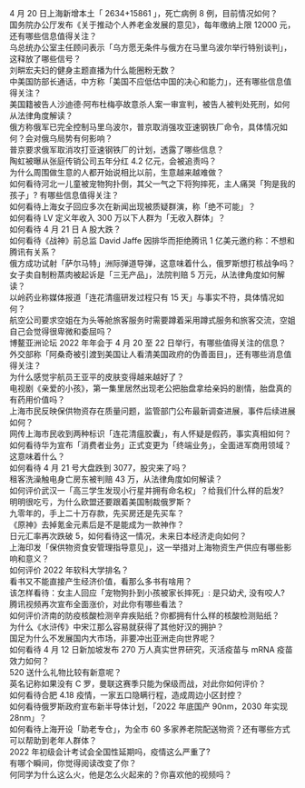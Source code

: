 4 月 20 日上海新增本土「 2634+15861 」，死亡病例 8 例，目前情况如何？  
国务院办公厅发布《关于推动个人养老金发展的意见》，每年缴纳上限 12000 元，还有哪些信息值得关注？  
乌总统办公室主任顾问表示「乌方愿无条件与俄方在马里乌波尔举行特别谈判」，这释放了哪些信号？  
刘畊宏夫妇的健身主题直播为什么能圈粉无数？  
中美国防部长通话，中方称「美国不应低估中国的决心和能力」，还有哪些信息值得关注？  
美国籍被告人沙迪德·阿布杜梅亭故意杀人案一审宣判，被告人被判处死刑，如何从法律角度解读？  
俄方称俄军已完全控制马里乌波尔，普京取消强攻亚速钢铁厂命令，具体情况如何？会对俄乌局势有何影响？  
普京要求俄军取消攻打亚速钢铁厂的计划，透露了哪些信息？  
陶虹被曝从张庭传销公司五年分红 4.2 亿元，会被追责吗？  
为什么周围做生意的人都开始说相比以前，生意越来越难做？  
如何看待河北一儿童被宠物狗扑倒，其父一气之下将狗摔死，主人痛哭「狗是我的孩子」? 有哪些信息值得关注？  
如何看待上海女子回应多次在新闻出现被质疑群演，称「绝不可能」？  
如何看待 LV 定义年收入 300 万以下人群为「无收入群体」？  
如何看待 4 月 21 日 A 股大跌？  
如何看待《战神》前总监 David Jaffe 因排华而拒绝腾讯 1 亿美元邀约称：不想和腾讯有关系？  
俄方成功试射「萨尔马特」洲际弹道导弹，这意味着什么，俄罗斯想打核战争吗？  
女子卖自制粉蒸肉被起诉是「三无产品」，法院判赔 5 万元，从法律角度如何解读？  
以岭药业称媒体报道「连花清瘟研发过程只有 15 天」与事实不符，具体情况如何？  
航空公司要求空姐在为头等舱旅客服务时需要蹲着采用蹲式服务和旅客交流，空姐自己会觉得很卑微和委屈吗？  
博鳌亚洲论坛 2022 年年会于 4 月 20 至 22 日举行，有哪些值得关注的信息？  
外交部称「阿桑奇被引渡到美国让人看清美国政府的伪善面目」，还有哪些消息值得关注？  
为什么感觉宇航员王亚平的皮肤变得越来越好了？  
电视剧《亲爱的小孩》，第一集里居然出现老公把胎盘拿给亲妈的剧情，胎盘真的有药用价值吗？  
上海市民反映保供物资存在质量问题，监管部门公布最新调查进展，事件后续进展如何？  
网传上海市民收到两种标识「连花清瘟胶囊」，有人怀疑是假药，事实真相如何？  
如何看待华为宣布「消费者业务」正式变更为「终端业务」，全面进军商用领域？这意味着什么？  
如何看待 4 月 21 号大盘跌到 3077，股灾来了吗？  
租客洗澡触电身亡房东被判赔 43 万，从法律角度如何解读？  
如何评价武汉一「高三学生发现小行星并拥有命名权」？给我们什么样的启发?  
明明很吃亏，为什么欧盟还要跟着美国制裁俄罗斯？  
九零年的，手上二十万存款，先买房还是先买车？  
《原神》去掉氪金元素后是不是能成为一款神作？  
日元汇率再次跌破 5，如何看待这一情况，未来日本经济走向如何？  
上海印发「保供物资食安管理指导意见」，这一举措对上海物资生产供应有哪些影响和意义？  
如何评价 2022 年软科大学排名？  
看书又不能直接产生经济价值，看那么多书有啥用？  
该怎样看待：女主人回应「宠物狗扑到小孩被家长摔死」: 是只幼犬, 没有咬人?  
腾讯视频再次宣布全面涨价，对此你有哪些看法？  
如何评价济南的防疫核酸检测辛弃疾贴纸？你都拥有什么样的核酸检测贴纸？  
为什么《水浒传》中宋江那么容易就获得了其他好汉的拥护？  
国足为什么不发展国内大市场，非要冲出亚洲走向世界呢？  
如何看待 4 月 12 日新加坡发布 270 万人真实世界研究，灭活疫苗与 mRNA 疫苗效力如何？  
520 送什么礼物比较有新意呢？  
英名记称如果没有 C 罗，曼联这赛季只能为保级而战，对此你如何评价？  
如何看待合肥 4.18 疫情，一家五口隐瞒行程，造成周边小区封控？  
如何看待俄罗斯政府宣布新半导体计划，「2022 年底国产 90nm，2030 年实现 28nm」？  
如何看待上海开设「助老专仓」，为全市 60 多家养老院配送物资？还有哪些方式可以帮助到老年人群体？  
2022 年初级会计考试会全国性延期吗，疫情这么严重了?  
有哪个瞬间，你觉得阅读改变了你？  
何同学为什么这么火，他是怎么火起来的？你喜欢他的视频吗？  
